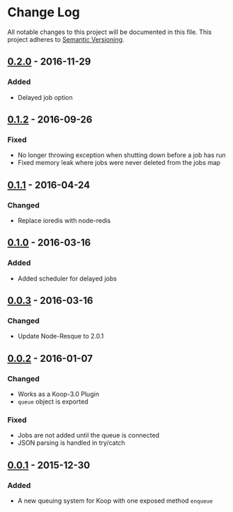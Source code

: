 # Change Log
All notable changes to this project will be documented in this file.
This project adheres to [Semantic Versioning](http://semver.org/).

## [0.2.0] - 2016-11-29
### Added
* Delayed job option

## [0.1.2] - 2016-09-26
### Fixed
* No longer throwing exception when shutting down before a job has run
* Fixed memory leak where jobs were never deleted from the jobs map

## [0.1.1] - 2016-04-24
### Changed
* Replace ioredis with node-redis

## [0.1.0] - 2016-03-16
### Added
* Added scheduler for delayed jobs

## [0.0.3] - 2016-03-16
### Changed
* Update Node-Resque to 2.0.1

## [0.0.2] - 2016-01-07
### Changed
* Works as a Koop-3.0 Plugin
* `queue` object is exported

### Fixed
* Jobs are not added until the queue is connected
* JSON parsing is handled in try/catch

## [0.0.1] - 2015-12-30
### Added
* A new queuing system for Koop with one exposed method `enqueue`

[0.2.0]: https://www.github.com/koopjs/koop-queue/compare/v0.1.2...v0.2.0
[0.1.2]: https://www.github.com/koopjs/koop-queue/compare/v0.1.1...v0.1.2
[0.1.1]: https://www.github.com/koopjs/koop-queue/compare/v0.1.0...v0.1.1
[0.1.0]: https://www.github.com/koopjs/koop-queue/compare/v0.0.3...v0.1.0
[0.0.3]: https://www.github.com/koopjs/koop-queue/compare/v0.0.2...v0.0.3
[0.0.2]: https://www.github.com/koopjs/koop-queue/compare/v0.0.1...v0.0.2
[0.0.1]: https://www.github.com/koopjs/koop-queue/tree/v0.0.1
